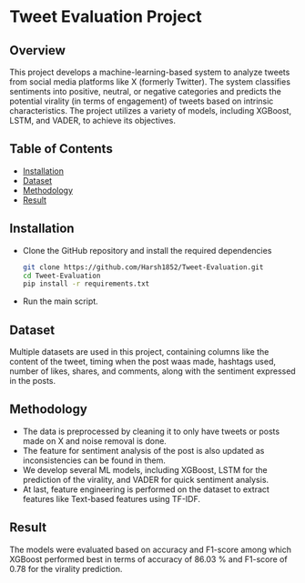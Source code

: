 # Tweet Evaluation Project

## Overview
This project develops a machine-learning-based system to analyze tweets from social media platforms like X (formerly Twitter). The system classifies sentiments into positive, neutral, or negative categories and predicts the potential virality (in terms of engagement) of tweets based on intrinsic characteristics. The project utilizes a variety of models, including XGBoost, LSTM, and VADER, to achieve its objectives.

## Table of Contents
- [Installation](#installation)
- [Dataset](#dataset)
- [Methodology](#methodology)
- [Result](#result)

## Installation
- Clone the GitHub repository and install the required dependencies
  ```bash
  git clone https://github.com/Harsh1852/Tweet-Evaluation.git
  cd Tweet-Evaluation
  pip install -r requirements.txt
  ```
- Run the main script.

## Dataset
Multiple datasets are used in this project, containing columns like the content of the tweet, timing when the post waas made, hashtags used, number of likes, shares, and comments, along with the sentiment expressed in the posts.

## Methodology
- The data is preprocessed by cleaning it to only have tweets or posts made on X and noise removal is done.
- The feature for sentiment analysis of the post is also updated as inconsistencies can be found in them. 
- We develop several ML models, including XGBoost, LSTM for the prediction of the virality, and VADER for quick sentiment analysis.
- At last, feature engineering is performed on the dataset to extract features like Text-based features using TF-IDF.

## Result
The models were evaluated based on accuracy and F1-score among which XGBoost performed best in terms of accuracy of 86.03 % and F1-score of 0.78 for the virality prediction.
